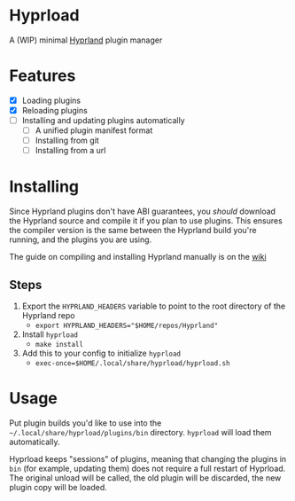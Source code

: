 # Hyprload
A (WIP) minimal [Hyprland](https://github.com/hyprwm/Hyprland) plugin manager

# Features
- [x] Loading plugins
- [x] Reloading plugins
- [ ] Installing and updating plugins automatically
    - [ ] A unified plugin manifest format
    - [ ] Installing from git
    - [ ] Installing from a url

# Installing
Since Hyprland plugins don't have ABI guarantees, you *should* download the Hyprland source and compile it if you plan to use plugins.
This ensures the compiler version is the same between the Hyprland build you're running, and the plugins you are using.

The guide on compiling and installing Hyprland manually is on the [wiki](http://wiki.hyprland.org/Getting-Started/Installation/#manual-manual-build)

## Steps
1. Export the `HYPRLAND_HEADERS` variable to point to the root directory of the Hyprland repo
    - `export HYPRLAND_HEADERS="$HOME/repos/Hyprland"`
2. Install `hyprload`
    - `make install`
3. Add this to your config to initialize `hyprload`
    - `exec-once=$HOME/.local/share/hyprload/hyprload.sh`

# Usage
Put plugin builds you'd like to use into the `~/.local/share/hyprload/plugins/bin` directory. `hyprload` will load them automatically.

Hyprload keeps "sessions" of plugins, meaning that changing the plugins in `bin` (for example, updating them) does not require a full restart of Hyprload. The original unload will be called, the old plugin will be discarded, the new plugin copy will be loaded.
